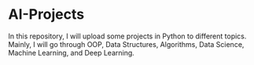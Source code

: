 # AI-Projects
In this repository, I will upload some projects in Python to different topics. Mainly, I will go through OOP, Data Structures, Algorithms, Data Science, Machine Learning, and Deep Learning.
